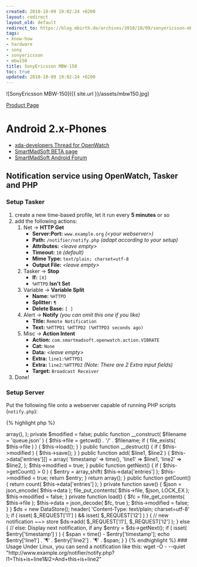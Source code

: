 ```yaml
---
created: 2010-10-09 19:02:24 +0200
layout: redirect
layout_old: default
redirect_to: https://blog.mbirth.de/archives/2010/10/09/sonyericsson-mbw-150.html
tags:
- know-how
- hardware
- sony
- sonyericsson
- mbw150
title: SonyEricsson MBW-150
toc: true
updated: 2010-10-09 19:02:24 +0200
---
```


![SonyEricsson MBW-150]({{ site.url }}/assets/mbw150.jpg)

[Product Page](http://www.sonyericsson.com/cws/products/accessories/overview/mbw-150classicedition)

Android 2.x-Phones
==================

  * [xda-developers Thread for OpenWatch](http://forum.xda-developers.com/showthread.php?t=554551)
  * [SmartMadSoft BETA page](http://beta.smartmadsoft.com/)
  * [SmartMadSoft Android Forum](http://www.smartmadsoft.com/forum/index.php?action=vtopic&forum=9)


Notification service using OpenWatch, Tasker and PHP
----------------------------------------------------

### Setup Tasker

1. create a new time-based profile, let it run every **5 minutes** or so
1. add the following actions:
    1. Net → **HTTP Get**
        * **Server:Port:** `www.example.org` *(\<your webserver\>)*
        * **Path:** `/notifier/notify.php` *(adapt according to your setup)*
        * **Attributes:** *\<leave empty\>*
        * **Timeout:** `10` *(default)*
        * **Mime Type:** `text/plain; charset=utf-8`
        * **Output File:** *\<leave empty\>*
    1. Tasker → **Stop**
        * **If:** `[X]`
        * `%HTTPD` **Isn't Set**
    1. Variable → **Variable Split**
        * **Name:** `%HTTPD`
        * **Splitter:** `¶`
        * **Delete Base:** `[ ]`
    1. Alert → **Notify** *(you can omit this one if you like)*
        * **Title:** `Remote Notification`
        * **Text:** `%HTTPD1 %HTTPD2 (%HTTPD3 seconds ago)`
    1. Misc → **Action Intent**
        * **Action:** `com.smartmadsoft.openwatch.action.VIBRATE`
        * **Cat:** `None`
        * **Data:** *\<leave empty\>*
        * **Extra:** `line1:%HTTPD1`
        * **Extra:** `line2:%HTTPD2` *(Note: There are 2 Extra input fields)*
        * **Target:** `Broadcast Receiver`
1. Done!


### Setup Server

Put the following file onto a webserver capable of running PHP scripts (`notify.php`):

{% highlight php %}
<?php

class DataStore {
    private $file;
    private $data = array(
        'entries' => array(),
    );
    private $modified = false;

    public function __construct( $filename = 'queue.json' ) {
        $this->file = getcwd() . '/' . $filename;
        if ( file_exists( $this->file ) ) {
            $this->load();
        }
    }

    public function __destruct() {
        if ( $this->modified ) {
            $this->save();
        }
    }

    public function add( $line1, $line2 ) {
        $this->data['entries'][] = array(
            'timestamp' => time(),
            'line1' => $line1,
            'line2' => $line2,
        );
        $this->modified = true;
    }

    public function getNext() {
        if ( $this->getCount() > 0 ) {
            $entry = array_shift( $this->data['entries'] );
            $this->modified = true;
            return $entry;
        }
        return array();
    }
        
    public function getCount() {
        return count( $this->data['entries'] );
    }

    private function save() {
        $json = json_encode( $this->data );
        file_put_contents( $this->file, $json, LOCK_EX );
        $this->modified = false;
    }

    private function load() {
        $fc = file_get_contents( $this->file );
        $this->data = json_decode( $fc, true );
        $this->modified = false;
    }
}

$ds = new DataStore();

header( 'Content-Type: text/plain; charset=utf-8' );
if ( isset( $_REQUEST['l1'] ) && isset( $_REQUEST['l2'] ) ) {
    // new notification ~~> store
    $ds->add( $_REQUEST['l1'], $_REQUEST['l2'] );
} else {
    // else: Display next notification, if any
    $entry = $ds->getNext();
    if ( isset( $entry['timestamp'] ) ) {
        $span = time() - $entry['timestamp'];
        echo $entry['line1'] . '¶' . $entry['line2'] . '¶' . $span;
    }
}
{% endhighlight %}


### Usage

Under Linux, you can send a notification like this:

    wget -O - --quiet "http://www.example.org/notifier/notify.php?l1=This+is+line1&l2=And+this+is+line2"